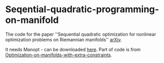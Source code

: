# Seqential-quadratic-programming-on-manifold
The code for the paper ''Sequential quadratic optimization for nonlinear optimization problems on Riemannian manifolds'' [arXiv](https://arxiv.org/abs/2009.07153).

It needs Manopt - can be downloaded [here](https://www.manopt.org/). Part of code is from [Optimization-on-manifolds-with-extra-constraints](https://github.com/losangle/Optimization-on-manifolds-with-extra-constraints/blob/master/README.md).
